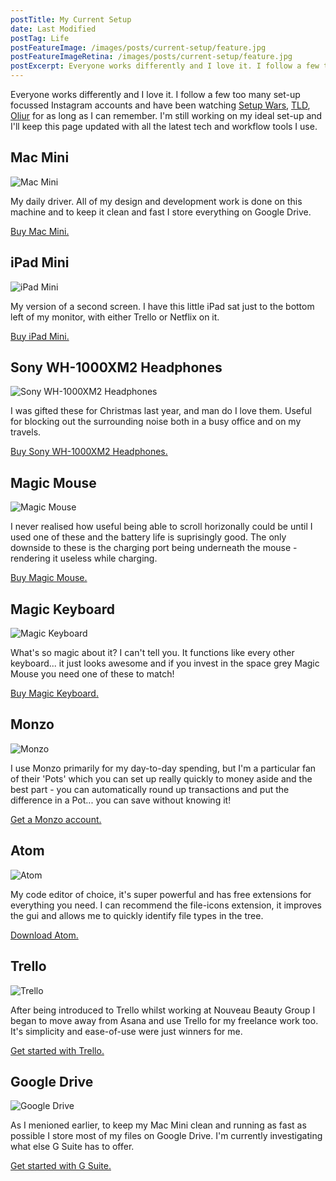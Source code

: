 ```yaml
---
postTitle: My Current Setup
date: Last Modified
postTag: Life
postFeatureImage: /images/posts/current-setup/feature.jpg
postFeatureImageRetina: /images/posts/current-setup/feature.jpg
postExcerpt: Everyone works differently and I love it. I follow a few too many set-up focussed Instagram accounts and have been watching Setup Wars, TLD, and Oliur for as long as I can remember. I'm still working on my ideal set-up and I'll keep this page updated with all the latest tech and workflow tools I use.
---
```


Everyone works differently and I love it. I follow a few too many set-up focussed Instagram accounts and have been watching [Setup Wars](https://www.youtube.com/playlist?list=PLTW2MN17j-L12h8Jq5fGGt8VV1ISZT-De), [TLD](https://www.youtube.com/channel/UCDlQwv99CovKafGvxyaiNDA), [Oliur](https://www.youtube.com/channel/UCzJjUHizQfPYywqt1mSEMww) for as long as I can remember. I'm still working on my ideal set-up and I'll keep this page updated with all the latest tech and workflow tools I use.

## Mac Mini

![Mac Mini](/images/posts/current-setup/mac-mini.jpg)

My daily driver. All of my design and development work is done on this machine and to keep it clean and fast I store everything on Google Drive.

[Buy Mac Mini.](https://www.amazon.co.uk/gp/product/B07K97BF47/ref=as_li_tl?ie=UTF8&tag=danielcanet01-21&camp=1634&creative=6738&linkCode=as2&creativeASIN=B07K97BF47&linkId=5979bb48c8910e787fb7746a71200a4c)

## iPad Mini

![iPad Mini](/images/posts/current-setup/ipad-mini.jpg)

My version of a second screen. I have this little iPad sat just to the bottom left of my monitor, with either Trello or Netflix on it.

[Buy iPad Mini.](https://www.amazon.co.uk/gp/product/B07NHQQ776/ref=as_li_tl?ie=UTF8&tag=danielcanet01-21&camp=1634&creative=6738&linkCode=as2&creativeASIN=B07NHQQ776&linkId=f285b545e78f6f0171bbcb0b982808bd)

## Sony WH-1000XM2 Headphones

![Sony WH-1000XM2 Headphones](/images/posts/current-setup/sony-mx.jpg)

I was gifted these for Christmas last year, and man do I love them. Useful for blocking out the surrounding noise both in a busy office and on my travels.

[Buy Sony WH-1000XM2 Headphones.](https://www.amazon.co.uk/gp/product/B074ZRG5MN/ref=as_li_tl?ie=UTF8&tag=danielcanet01-21&camp=1634&creative=6738&linkCode=as2&creativeASIN=B074ZRG5MN&linkId=dc9119ce03a10908d0d035d3c0e5e0e5)

## Magic Mouse

![Magic Mouse](/images/posts/current-setup/magic-mouse.jpg)

I never realised how useful being able to scroll horizonally could be until I used one of these and the battery life is suprisingly good. The only downside to these is the charging port being underneath the mouse - rendering it useless while charging.

[Buy Magic Mouse.](https://www.amazon.co.uk/gp/product/B07BRLMY93/ref=as_li_qf_asin_il_tl?ie=UTF8&tag=danielcanet01-21&creative=6738&linkCode=as2&creativeASIN=B07BRLMY93&linkId=0ab294658e5a6b43697087a2f5d7f706)

## Magic Keyboard

![Magic Keyboard](/images/posts/current-setup/magic-keyboard.jpg)

What's so magic about it? I can't tell you. It functions like every other keyboard... it just looks awesome and if you invest in the space grey Magic Mouse you need one of these to match!

[Buy Magic Keyboard.](https://www.amazon.co.uk/gp/product/B07BR9ZBZ4/ref=as_li_qf_asin_il_tl?ie=UTF8&tag=danielcanet01-21&creative=6738&linkCode=as2&creativeASIN=B07BR9ZBZ4&linkId=1587f69b74b7de3ddbc263f5168f1d4d)

## Monzo

![Monzo](/images/posts/current-setup/monzo.jpg)

I use Monzo primarily for my day-to-day spending, but I'm a particular fan of their 'Pots' which you can set up really quickly to money aside and the best part - you can automatically round up transactions and put the difference in a Pot... you can save without knowing it!

[Get a Monzo account.](https://join.monzo.com/r/41mwavc)

## Atom

![Atom](/images/posts/current-setup/atom.jpg)

My code editor of choice, it's super powerful and has free extensions for everything you need. I can recommend the file-icons extension, it improves the gui and allows me to quickly identify file types in the tree.

[Download Atom.](https://atom.io/)

## Trello

![Trello](/images/posts/current-setup/trello.jpg)

After being introduced to Trello whilst working at Nouveau Beauty Group I began to move away from Asana and use Trello for my freelance work too. It's simplicity and ease-of-use were just winners for me.

[Get started with Trello.](https://trello.com/danielcanetti/recommend)

## Google Drive

![Google Drive](/images/posts/current-setup/drive.jpg)

As I menioned earlier, to keep my Mac Mini clean and running as fast as possible I store most of my files on Google Drive. I'm currently investigating what else G Suite has to offer.

[Get started with G Suite.](https://refergsuite.app.goo.gl/Vfa4)
